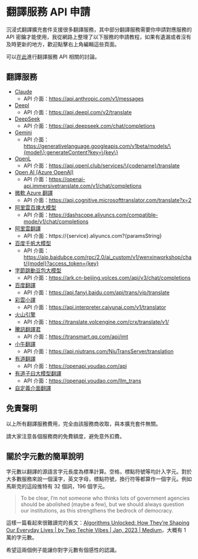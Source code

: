 # 翻譯服務 API 申請

沉浸式翻譯擴充套件支援很多翻譯服務，其中部分翻譯服務需要你申請對應服務的 API 密鑰才能使用，我從網路上整理了以下服務的申請教程，如果有遺漏或者沒有及時更新的地方，歡迎點擊右上角編輯這些頁面。

可以[在此](https://github.com/immersive-translate/immersive-translate/issues/137)進行翻譯服務 API 相關的討論。

## 翻譯服務

- [Claude](./services/claude.md)
  - API 介面：https://api.anthropic.com/v1/messages
- [Deepl](./services/deepL.md)
  - API 介面：https://api.deepl.com/v2/translate
- [DeepSeek](./services/deepseek.md)
  - API 介面：https://api.deepseek.com/chat/completions
- [Gemini](./services/gemini.md)
  - API 介面：https://generativelanguage.googleapis.com/v1beta/models/\{model\}:generateContent?key=\{key\}
- [OpenL](./services/openL.md)
  - API 介面：https://api.openl.club/services/\{codename}/translate
- [Open AI (Azure OpenAI)](./services/openai.md)
  - API 介面：https://openai-api.immersivetranslate.com/v1/chat/completions
- [微軟 Azure 翻譯](./services/azure.md)
  - API 介面：https://api.cognitive.microsofttranslator.com/translate?x=2
- [阿里雲百煉大模型](./services/aliyun-bailian.md)
  - API 介面：https://dashscope.aliyuncs.com/compatible-mode/v1/chat/completions
- [阿里雲翻譯](./services/aliyun.md)
  - API 介面：https://\{service\}.aliyuncs.com?\{paramsString\}
- [百度千帆大模型](./services/baidu-qianfan.md)
  - API 介面：https://aip.baidubce.com/rpc/2.0/ai_custom/v1/wenxinworkshop/chat/{model}?access_token={key}
- [字節跳動豆包大模型](./services/doubao.md)
  - API 介面：https://ark.cn-beijing.volces.com/api/v3/chat/completions
- [百度翻譯](./services/baidu.md)
  - API 介面：https://api.fanyi.baidu.com/api/trans/vip/translate
- [彩雲小譯](./services/caiyun.md)
  - API 介面：https://api.interpreter.caiyunai.com/v1/translator
- [火山引擎](./services/volcano.md)
  - API 介面：https://translate.volcengine.com/crx/translate/v1/
- [騰訊翻譯君](./services/tencent.md)
  - API 介面：https://transmart.qq.com/api/imt
- [小牛翻譯](./services/niu.md)
  - API 介面：https://api.niutrans.com/NiuTransServer/translation
- [有道翻譯](./services/youdao.md)
  - API 介面：https://openapi.youdao.com/api
- [有道子曰大模型翻譯](./services/youdao-ziyue.md)
  - API 介面：https://openapi.youdao.com/llm_trans
- [自定義介面翻譯](./services/custom.md)

## 免責聲明

以上所有翻譯服務費用，完全由該服務商收取，與本擴充套件無關。

請大家注意各個服務商的免費額度，避免意外扣費。

## 關於字元數的簡單說明

字元數以翻譯的源語言字元長度為標準計算。空格，標點符號等均計入字元。對於大多數服務來說一個漢字，英文字母，標點符號，換行符等都算作一個字元。例如馬斯克的這段推特有 32 個詞，196 個字元。

> To be clear, I’m not someone who thinks lots of government agencies should be abolished (maybe a few), but we should always question our institutions, as this strengthens the bedrock of democracy.

這樣一篇看起來很難讀完的長文：[Algorithms Unlocked: How They’re Shaping Our Everyday Lives | by Two Techie Vibes | Jan, 2023 | Medium](https://twotechievibes.medium.com/algorithms-unlocked-how-theyre-shaping-our-everyday-lives-6261fa1dbad)，大概有 1 萬的字元數。

希望這兩個例子能讓你對字元數有個感性的認識。